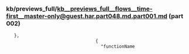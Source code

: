 ### kb/previews_full/kb__previews_full__flows__time-first__master-only@guest.har.part048.md.part001.md (part 002)

```md
   },
                                  {
                                    "functionName
```

```
